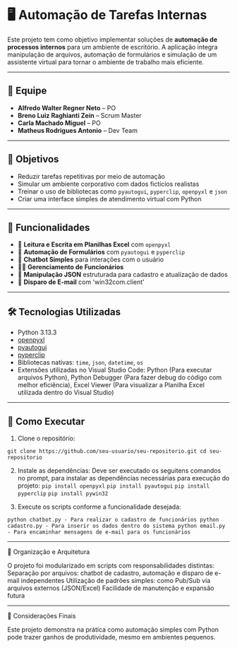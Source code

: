 # 🖥️ Automação de Tarefas Internas

Este projeto tem como objetivo implementar soluções de **automação de processos internos** para um ambiente de escritório. A aplicação integra manipulação de arquivos, automação de formulários e simulação de um assistente virtual para tornar o ambiente de trabalho mais eficiente.

---

## 👥 Equipe

- **Alfredo Walter Regner Neto** – PO  
- **Breno Luiz Raghianti Zein** – Scrum Master  
- **Carla Machado Miguel** – PO  
- **Matheus Rodrigues Antonio** – Dev Team  

---

## 🎯 Objetivos

- Reduzir tarefas repetitivas por meio de automação  
- Simular um ambiente corporativo com dados fictícios realistas  
- Treinar o uso de bibliotecas como `pyautogui`, `pyperclip`, `openpyxl` e `json`  
- Criar uma interface simples de atendimento virtual com Python  

---

## 🚀 Funcionalidades

- 📑 **Leitura e Escrita em Planilhas Excel** com `openpyxl`
- 🧠 **Automação de Formulários** com `pyautogui` e `pyperclip`
- 🤖 **Chatbot Simples** para interações com o usuário
- 👨‍💼 **Gerenciamento de Funcionários**
- 🧾 **Manipulação JSON** estruturada para cadastro e atualização de dados
- 📧 **Disparo de E-mail** com 'win32com.client'

---

## 🛠️ Tecnologias Utilizadas

- Python 3.13.3
- [openpyxl](https://pypi.org/project/openpyxl/)
- [pyautogui](https://pypi.org/project/PyAutoGUI/)
- [pyperclip](https://pypi.org/project/pyperclip/)
- Bibliotecas nativas: `time`, `json`, `datetime`, `os`
- Extensões utilizadas no Visual Studio Code: Python (Para executar arquivos Python), Python Debugger (Para fazer debug do código com melhor eficiência), Excel Viewer (Para visualizar a Planilha Excel utilizada dentro do Visual Studio)

---

## 🔧 Como Executar

1. Clone o repositório:

  ``git clone https://github.com/seu-usuario/seu-repositorio.git
   cd seu-repositorio``

2. Instale as dependências:
Deve ser executado os seguitens comandos no prompt, para instalar as dependências necessárias para execução do projeto:
``pip install openpyxl``
``pip install pyautogui``
``pip install pyperclip``
``pip install pywin32``

5. Execute os scripts conforme a funcionalidade desejada:

``python chatbot.py - Para realizar o cadastro de funcionários
python cadastro.py - Para inserir os dados dentro do sistema
python email.py - Para encaminhar mensagens de e-mail para os funcionários``

---

🧩 Organização e Arquitetura

O projeto foi modularizado em scripts com responsabilidades distintas:
Separação por arquivos: chatbot de cadastro, automação e disparo de e-mail independentes
Utilização de padrões simples: como Pub/Sub via arquivos externos (JSON/Excel)
Facilidade de manutenção e expansão futura

---

📌 Considerações Finais

Este projeto demonstra na prática como automação simples com Python pode trazer ganhos de produtividade, mesmo em ambientes pequenos.
